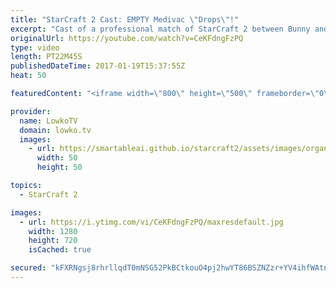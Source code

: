 ```yaml
---
title: "StarCraft 2 Cast: EMPTY Medivac \"Drops\"!"
excerpt: "Cast of a professional match of StarCraft 2 between Bunny and Solar. Subscribe for more videos: http://lowko.tv/youtube More StarCraft 2 Casts: https://goo.gl/S1lJbH  Empty Medivac drops, sneaky Gold base expansions and non-stop aggression. This Zerg vs Terran is crazy. Both players decide to move all"
originalUrl: https://youtube.com/watch?v=CeKFdngFzPQ
type: video
length: PT22M45S
publishedDateTime: 2017-01-19T15:37:55Z
heat: 50

featuredContent: "<iframe width=\"800\" height=\"500\" frameborder=\"0\" src=\"https://www.youtube.com/embed/CeKFdngFzPQ\" allow=\"accelerometer; autoplay; encrypted-media; gyroscope; picture-in-picture\" allowfullscreen></iframe>"

provider:
  name: LowkoTV
  domain: lowko.tv
  images:
    - url: https://smartableai.github.io/starcraft2/assets/images/organizations/lowko.tv-50x50.jpg
      width: 50
      height: 50

topics:
  - StarCraft 2

images:
  - url: https://i.ytimg.com/vi/CeKFdngFzPQ/maxresdefault.jpg
    width: 1280
    height: 720
    isCached: true

secured: "kFXRNgsj8rhrllqdT0mNSG52PkBCtkouO4pj2hwYT86BSZNZzr+YV4ihfWAtnvH9GjsYfD/+QYZwVnQ4G2Qqc37JeFwcdU8rszRuS+4c19++EsYxXJk3zEEPC0GsOhnSreikNLu0pRSi1BQiPKfcGX2L6DvHwi03kttJ/clswzK+TQeFkGSs5uRVExJHBNziRJokpfFTjoiQU3AAuj2zuscZBZs8DOFA5vp5O0cLFumTizE05Vc2jmaUhefU2QlvRiwGp2FMgrxr1tnUUf7YjbTaHfZTbIUpJ/WZJIMB5b2B0512zBMbG4QSVzVSjBzaRZ61sJSskK+QQlq5Etk/iyQUYLTM8LiDNU8kR+dwKy1ZDeQCzWdUTUTJ4JErq0IplaZelcI6W76Ys9Cag5y4pMy89f/iLFKDUwvM+4MyG6lfgDANXJvd2e8BS87eQ2hk;XhVHChrKQVERhfv3KquY4g=="
---
```


